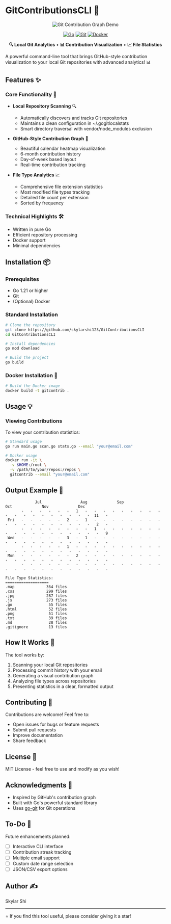 # GitContributionsCLI 🚀

<div align="center">
  <img src="https://miro.medium.com/v2/resize:fit:1400/format:webp/1*WY7ELhXIVxbGlUwmhA1PSw.jpeg" alt="Git Contribution Graph Demo" />
  
  [![Go](https://img.shields.io/badge/Go-1.21+-00ADD8?style=for-the-badge&logo=go)](https://golang.org/)
  [![Git](https://img.shields.io/badge/Git-Required-F05032?style=for-the-badge&logo=git)](https://git-scm.com/)
  [![Docker](https://img.shields.io/badge/Docker-Optional-2496ED?style=for-the-badge&logo=docker)](https://www.docker.com/)
  
  <p align="center">
    <strong>🔍 Local Git Analytics</strong> • <strong>📊 Contribution Visualization</strong> • <strong>📈 File Statistics</strong>
  </p>
</div>

A powerful command-line tool that brings GitHub-style contribution visualization to your local Git repositories with advanced analytics! 📊

## Features ✨

### Core Functionality 🎯
- **Local Repository Scanning** 🔍
  - Automatically discovers and tracks Git repositories
  - Maintains a clean configuration in ~/.gogitlocalstats
  - Smart directory traversal with vendor/node_modules exclusion

- **GitHub-Style Contribution Graph** 📅
  - Beautiful calendar heatmap visualization
  - 6-month contribution history
  - Day-of-week based layout
  - Real-time contribution tracking

- **File Type Analytics** 📈
  - Comprehensive file extension statistics
  - Most modified file types tracking
  - Detailed file count per extension
  - Sorted by frequency

### Technical Highlights 🛠️
- Written in pure Go
- Efficient repository processing
- Docker support
- Minimal dependencies

## Installation 📦

### Prerequisites
- Go 1.21 or higher
- Git
- (Optional) Docker

### Standard Installation
```bash
# Clone the repository
git clone https://github.com/skylarshi123/GitContributionsCLI
cd GitContributionsCLI

# Install dependencies
go mod download

# Build the project
go build
```

### Docker Installation 🐳
```bash
# Build the Docker image
docker build -t gitcontrib .
```

## Usage 💡

### Viewing Contributions
To view your contribution statistics:

```bash
# Standard usage
go run main.go scan.go stats.go --email "your@email.com"

# Docker usage
docker run -it \
  -v $HOME:/root \
  -v /path/to/your/repos:/repos \
  gitcontrib --email "your@email.com"
```

## Output Example 🎨

```
             Jul                 Aug             Sep                 Oct             Nov             Dec             
       -   -   -   -   -   -   1   -   -   -   -   -   -   -   -   -   -   -   -   -   -   -   -   -   -   -  11   - 
 Fri   -   -   -   -   -   2   -   1   -   -   -   -   -   -   -   -   -   -   -   -   -   -   -   -   -   -   2   - 
       -   -   -   -   -   -   -   -   1   -   -   -   -   -   -   -   -   -   -   -   -   -   -   -   -   -   -   9 
 Wed   -   -   -   -   -   3   -   1   -   -   -   -   -   -   -   -   -   -   -   -   -   -   -   -   -   -   -   - 
       -   -   -   -   -   1   -   -   -   -   -   -   -   -   -   -   -   -   -   -   -   -   -   -   -   -   -   - 
 Mon   -   -   -   -   -   -   2   -   -   -   -   -   -   -   -   -   -   -   -   -   -   -   -   -   -   -   -   - 
       -   -   -   -   -   -   -   -   -   -   -   -   -   -   -   -   -   -   -   -   -   -   -   -   -   -   -   - 

File Type Statistics:
===================
.map              364 files
.css              299 files
.jpg              287 files
.js               273 files
.go                55 files
.html              52 files
.png               51 files
.txt               39 files
.md                28 files
.gitignore         13 files
```

## How It Works 🔧
The tool works by:
1. Scanning your local Git repositories
2. Processing commit history with your email
3. Generating a visual contribution graph
4. Analyzing file types across repositories
5. Presenting statistics in a clear, formatted output

## Contributing 🤝
Contributions are welcome! Feel free to:
- Open issues for bugs or feature requests
- Submit pull requests
- Improve documentation
- Share feedback

## License 📄
MIT License - feel free to use and modify as you wish!

## Acknowledgments 🙏
- Inspired by GitHub's contribution graph
- Built with Go's powerful standard library
- Uses [go-git](https://github.com/go-git/go-git) for Git operations

## To-Do 📝
Future enhancements planned:
- [ ] Interactive CLI interface
- [ ] Contribution streak tracking
- [ ] Multiple email support
- [ ] Custom date range selection
- [ ] JSON/CSV export options

## Author ✍️
Skylar Shi

---
⭐ If you find this tool useful, please consider giving it a star!

